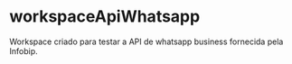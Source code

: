 # workspaceApiWhatsapp
Workspace criado para testar a API de whatsapp business fornecida pela Infobip.
